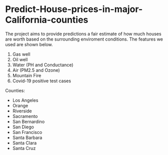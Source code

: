 # Predict-House-prices-in-major-California-counties


The project aims to provide predictions a fair estimate of how much houses are worth based on the surrounding enviroment conditions. The features we used are shown below.
1) Gas well
2) Oil well
3) Water (PH and Conductance)
4) Air (PM2.5 and Ozone)
5) Mountain Fire
6) Covid-19 positive test cases


Counties:
- Los Angeles
- Orange
- Riverside
- Sacramento
- San Bernardino
- San Diego
- San Francisco
- Santa Barbara
- Santa Clara
- Santa Cruz
